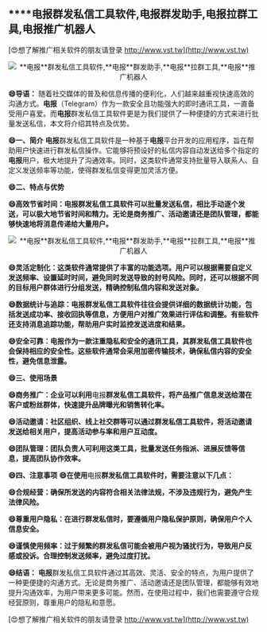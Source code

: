 ## ****电报**群发私信工具软件,**电报**群发助手,**电报**拉群工具,**电报**推广机器人**

[😍想了解推广相关软件的朋友请登录 http://www.vst.tw](http://www.vst.tw)

 <center><img src="https://vst.tw/MP4/tuiguang/png/3.png" alt="**电报**群发私信工具软件,**电报**群发助手,**电报**拉群工具,**电报**推广机器人"></center>

**😄导语：**
随着社交媒体的普及和信息传播的便利化，人们越来越重视快速高效的沟通方式。**电报**（Telegram）作为一款安全且功能强大的即时通讯工具，一直备受用户喜爱。而**电报**群发私信工具软件更是为我们提供了一种便捷的方式来进行批量发送私信，本文将介绍其特点及优势。

**😄一、简介**
**电报**群发私信工具软件是一种基于**电报**平台开发的应用程序，旨在帮助用户快速进行群发私信操作。它能够将预设好的私信内容自动发送给多个指定的**电报**用户，极大地提升了沟通效率。同时，这类软件通常支持批量导入联系人、自定义发送频率等功能，使得群发私信变得更加灵活方便。

**😄二、特点与优势**

**😄高效节省时间：**电报**群发私信工具软件可以批量发送私信，相比手动逐个发送，可以极大地节省时间和精力。无论是商务推广、活动邀请还是团队管理，都能够快速地将消息传递给大量用户。**

 <center><img src="https://vst.tw/MP4/tuiguang/png/4.png" alt="**电报**群发私信工具软件,**电报**群发助手,**电报**拉群工具,**电报**推广机器人"></center>

**😄灵活定制化：这类软件通常提供了丰富的功能选项。用户可以根据需要自定义发送频率、设置延时时间，避免同时发送导致的封号风险。同时，还可以根据不同的目标用户群体进行分组发送，精确控制私信内容和发送对象。**

**😄数据统计与追踪：**电报**群发私信工具软件往往会提供详细的数据统计功能，包括发送成功率、接收回执等信息，方便用户对推广效果进行评估和调整。有些软件还支持消息追踪功能，帮助用户实时监控发送进度和结果。**

**😄安全可靠：**电报**作为一款注重隐私和安全的通讯工具，其群发私信工具软件也会保持相应的安全性。这些软件通常会采用加密传输技术，确保私信内容的安全性，避免信息泄露。**

**😄三、使用场景**

**😄商务推广：企业可以利用**电报**群发私信工具软件，将产品推广信息发送给潜在客户或粉丝群体，快速提升品牌曝光和销售转化率。**

**😄活动邀请：社区组织、线上社交群等可以通过群发私信工具软件，将活动邀请发送给相关用户，提高活动参与率和用户互动度。**

**😄团队管理：团队负责人可利用这类工具，批量发送任务指派、进展反馈等信息，提高团队协作效率。**

**😄四、注意事项**
**😄在使用**电报**群发私信工具软件时，需要注意以下几点：**

**😄合规经营：确保所发送的内容符合相关法律法规，不涉及违规行为，避免产生法律风险。**

**😄尊重用户隐私：在进行群发私信时，要遵循用户隐私保护原则，确保用户个人信息安全。**

**😄谨慎使用频率：过于频繁的群发私信可能会被用户视为骚扰行为，导致用户反感或投诉。合理控制发送频率，避免过度打扰。**

**😄结语：**
**电报**群发私信工具软件通过其高效、灵活、安全的特点，为用户提供了一种更便捷的沟通方式。无论是商务推广、活动邀请还是团队管理，都能够有效地提升沟通效率，为用户带来更多可能。然而，在使用过程中，我们也需要遵守合规经营原则，尊重用户的隐私和意愿。

[😍想了解推广相关软件的朋友请登录 http://www.vst.tw](http://www.vst.tw)



